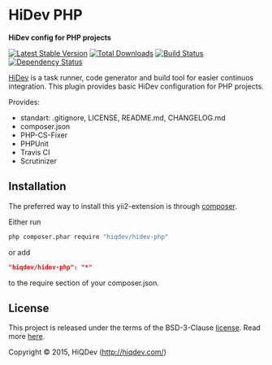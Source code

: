 HiDev PHP
=========

**HiDev config for PHP projects**

[![Latest Stable Version](https://poser.pugx.org/hiqdev/hidev-php/v/stable)](https://packagist.org/packages/hiqdev/hidev-php)
[![Total Downloads](https://poser.pugx.org/hiqdev/hidev-php/downloads)](https://packagist.org/packages/hiqdev/hidev-php)
[![Build Status](https://img.shields.io/travis/hiqdev/hidev-php.svg)](https://travis-ci.org/hiqdev/hidev-php)
[![Dependency Status](https://www.versioneye.com/php/hiqdev:hidev-php/dev-master/badge.svg)](https://www.versioneye.com/php/hiqdev:hidev-php/dev-master)

[HiDev](https://github.com/hiqdev/hidev) is a task runner, code generator and build tool for easier continuos integration.
This plugin provides basic HiDev configuration for PHP projects.

Provides:
- standart: .gitignore, LICENSE, README.md, CHANGELOG.md
- composer.json
- PHP-CS-Fixer
- PHPUnit
- Travis CI
- Scrutinizer

## Installation

The preferred way to install this yii2-extension is through [composer](http://getcomposer.org/download/).

Either run

```sh
php composer.phar require "hiqdev/hidev-php"
```

or add

```json
"hiqdev/hidev-php": "*"
```

to the require section of your composer.json.

## License

This project is released under the terms of the BSD-3-Clause [license](LICENSE).
Read more [here](http://choosealicense.com/licenses/bsd-3-clause).

Copyright © 2015, HiQDev (http://hiqdev.com/)
